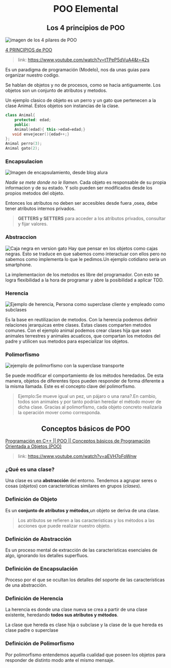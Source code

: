 <div align="center">

# POO Elemental

</div>

<div align="center">

## Los 4 principios de POO

</div>

![imagen de los 4 pilares de POO](https://edteam-media.s3.amazonaws.com/infographics/original/5c9df5f7-db33-4603-b6d3-ed0b71628eda.png)

[4 PRINCIPIOS de POO](https://www.youtube.com/watch?v=tTPeP5dVuA4&t=42s)

> link: https://www.youtube.com/watch?v=tTPeP5dVuA4&t=42s

Es un paradigma de programación (Modelo), nos da unas guias para organizar nuestro codigo.

Se hablan de objetos y no de procesos, como se hacia antiguamente. Los objetos son un conjunto de atributos y metodos.

Un ejemplo clasico de objeto es un perro y un gato que pertenecen a la clase Animal. Estos objetos son instancias de la clase.

```c++
class Animal{
    protected: edad;
    public:
    Animal(edad){ this->edad=edad;}
   void envejecer(){edad++;}
};
Animal perro(3);
Animal gato(2);
```

### Encapsulacion

![Imagen de encapsulamiento, desde blog alura](https://www.aluracursos.com/blog/assets/poo-que-es-la-programacion-orientada-a-objetos/poo-que-es-la-programacion-orientada-a-objetos-img1.png)

_Nadie se mete donde no le llamen_. Cada objeto es responsable de su propia informacion y de su estado. Y solo pueden ser modificados desde los propios metodos del objeto.

Entonces los atributos no deben ser accesibles desde fuera ,osea, debe tener atributos internos privados.

> **GETTERS y SETTERS** para acceder a los atributos privados, consultar y fijar valores.

### Abstraccion

![Caja negra en version gato](https://ferestrepoca.github.io/paradigmas-de-programacion/poo/poo_teoria/images/Abstraccion.jpg)
Hay que pensar en los objetos como cajas negras.
Esto se traduce en que sabemos como interactuar con ellos pero no sabemos como implementa lo que le pedimos.Un ejemplo cotidiano seria un smartphone.

La implementacion de los metodos es libre del programador. Con esto se logra flexibilidad a la hora de programar y abre la posibilidad a aplicar TDD.

### Herencia

![Ejemplo de herencia, Persona como superclase cliente y empleado como subclases](https://4.bp.blogspot.com/-BQ2Sr33UlEk/WJnpXQuTXJI/AAAAAAAABbo/GTUrPvV3f-Ec8YQeDa3O9yEaB4U-Y107ACK4B/s640/herencia.PNG)

Es la base en reutilizacion de metodos. Con la herencia podemos definir relaciones jerarquicas entre clases. Estas clases comparten metodos comunes.
Con el ejemplo animal podemos crear clases hija que sean animales terrestres y animales acuaticos, que compartan los metodos del padre y utilicen sus metodos para especializar los objetos.

### Polimorfismo

![ejemplo de polimorfismo con la superclase transporte](https://agrega.juntadeandalucia.es/repositorio/02122016/da/es-an_2016120212_9103251/Polimorfismo.jpg)

Se puede modificar el comportamiento de los métodos heredados. De esta manera, objetos de diferentes tipos pueden responder de forma diferente a la misma llamada.
Este es el concepto clave del polimorfismo.

> Ejemplo:Se mueve igual un pez, un pájaro o una rana?.En cambio, todos son animales y por tanto podrían heredar el método mover de dicha clase. Gracias al polimorfísmo, cada objeto concreto realizaría la operación mover como corresponda.

<div align="center">

## Conceptos básicos de POO

</div>

[Programación en C++ || POO || Conceptos básicos de Programación Orientada a Objetos (POO)](https://www.youtube.com/watch?v=aEVH7oFoWnw)

> link: https://www.youtube.com/watch?v=aEVH7oFoWnw

### ¿Qué es una clase?

Una clase es una **abstracción** del entorno. Tendemos a agrupar seres o cosas (_objetos_) con características similares en grupos (_clases_).

### Definición de Objeto

Es un **conjunto de atributos y métodos**,un objeto se deriva de una clase.

> Los atributos se refieren a las caracteristicas y los métodos a las acciones que puede realizar nuestro objeto.

### Definición de Abstracción

Es un proceso mental de extracción de las caracteristicas esenciales de algo, ignorando los detalles superfluos.

### Definición de Encapsulación

Proceso por el que se ocultan los detalles del soporte de las características de una abstracción.

### Definición de Herencia

La herencia es donde una clase nueva se crea a partir de una clase existente, heredando **todos sus atributos y métodos**.

La clase que hereda es clase hija o subclase y la clase de la que hereda es clase padre o superclase

### Definición de Polimorfismo
Por polimorfismo entendemos aquella cualidad que poseen los objetos para responder de distinto modo ante el mismo mensaje.
